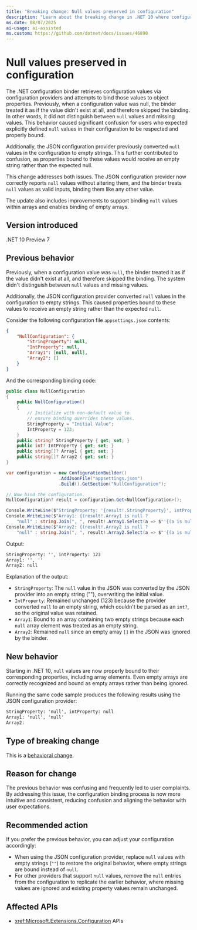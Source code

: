 ```yaml
---
title: "Breaking change: Null values preserved in configuration"
description: "Learn about the breaking change in .NET 10 where configuration providers now preserve null values instead of treating them as missing values."
ms.date: 08/07/2025
ai-usage: ai-assisted
ms.custom: https://github.com/dotnet/docs/issues/46890
---
```


# Null values preserved in configuration

The .NET configuration binder retrieves configuration values via configuration providers and attempts to bind those values to object properties. Previously, when a configuration value was null, the binder treated it as if the value didn't exist at all, and therefore skipped the binding. In other words, it did not distinguish between `null` values and missing values. This behavior caused significant confusion for users who expected explicitly defined `null` values in their configuration to be respected and properly bound.

Additionally, the JSON configuration provider previously converted `null` values in the configuration to empty strings. This further contributed to confusion, as properties bound to these values would receive an empty string rather than the expected null.

This change addresses both issues. The JSON configuration provider now correctly reports `null` values without altering them, and the binder treats `null` values as valid inputs, binding them like any other value.

The update also includes improvements to support binding `null` values within arrays and enables binding of empty arrays.

## Version introduced

.NET 10 Preview 7

## Previous behavior

Previously, when a configuration value was `null`, the binder treated it as if the value didn't exist at all, and therefore skipped the binding. The system didn't distinguish between `null` values and missing values.

Additionally, the JSON configuration provider converted `null` values in the configuration to empty strings. This caused properties bound to these values to receive an empty string rather than the expected `null`.

Consider the following configuration file `appsettings.json` contents:

```json
{
    "NullConfiguration": {
        "StringProperty": null,
        "IntProperty": null,
        "Array1": [null, null],
        "Array2": []
    }
}
```

And the corresponding binding code:

```csharp
public class NullConfiguration
{
    public NullConfiguration()
    {
        // Initialize with non-default value to
        // ensure binding overrides these values.
        StringProperty = "Initial Value";
        IntProperty = 123;
    }
    public string? StringProperty { get; set; }
    public int? IntProperty { get; set; }
    public string[]? Array1 { get; set; }
    public string[]? Array2 { get; set; }
}

var configuration = new ConfigurationBuilder()
                    .AddJsonFile("appsettings.json")
                    .Build().GetSection("NullConfiguration");

// Now bind the configuration.
NullConfiguration? result = configuration.Get<NullConfiguration>();

Console.WriteLine($"StringProperty: '{result!.StringProperty}', intProperty: {(result!.IntProperty.HasValue ? result!.IntProperty : "null")}");
Console.WriteLine($"Array1: {(result!.Array1 is null ?
    "null" : string.Join(", ", result!.Array1.Select(a => $"'{(a is null ? "null" : a)}'")))}");
Console.WriteLine($"Array2: {(result!.Array2 is null ?
    "null" : string.Join(", ", result!.Array2.Select(a => $"'{(a is null ? "null" : a)}'")))}");
```

Output:

```txt
StringProperty: '', intProperty: 123
Array1: '', ''
Array2: null
```

Explanation of the output:

- `StringProperty`: The `null` value in the JSON was converted by the JSON provider into an empty string (""), overwriting the initial value.
- `IntProperty`: Remained unchanged (123) because the provider converted `null` to an empty string, which couldn't be parsed as an `int?`, so the original value was retained.
- `Array1`: Bound to an array containing two empty strings because each `null` array element was treated as an empty string.
- `Array2`: Remained `null` since an empty array `[]` in the JSON was ignored by the binder.

## New behavior

Starting in .NET 10, `null` values are now properly bound to their corresponding properties, including array elements. Even empty arrays are correctly recognized and bound as empty arrays rather than being ignored.

Running the same code sample produces the following results using the JSON configuration provider:

```txt
StringProperty: 'null', intProperty: null
Array1: 'null', 'null'
Array2:
```

## Type of breaking change

This is a [behavioral change](../../categories.md#behavioral-change).

## Reason for change

The previous behavior was confusing and frequently led to user complaints. By addressing this issue, the configuration binding process is now more intuitive and consistent, reducing confusion and aligning the behavior with user expectations.

## Recommended action

If you prefer the previous behavior, you can adjust your configuration accordingly:

- When using the JSON configuration provider, replace `null` values with empty strings (`""`) to restore the original behavior, where empty strings are bound instead of `null`.
- For other providers that support `null` values, remove the `null` entries from the configuration to replicate the earlier behavior, where missing values are ignored and existing property values remain unchanged.

## Affected APIs

- <xref:Microsoft.Extensions.Configuration> APIs
